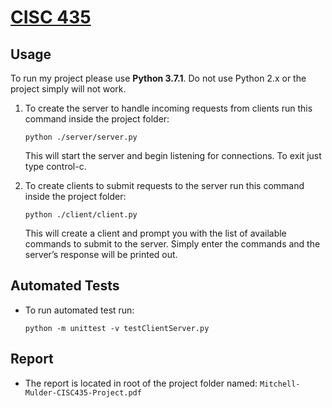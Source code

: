 # [CISC 435](https://github.com/Mitchell-Mulder/cisc435)

## Usage
To run my project please use **Python 3.7.1**. Do not use Python 2.x or the project simply will not work.

1. To create the server to handle incoming requests from clients run this command inside the project folder:

    `python ./server/server.py`

    This will start the server and begin listening for connections. To exit just type control-c.

2. To create clients to submit requests to the server run this command inside the project folder:

    `python ./client/client.py`

    This will create a client and prompt you with the list of available commands to submit to the server. Simply enter the commands and the server’s response will be printed out.

## Automated Tests
* To run automated test run:

    `python -m unittest -v testClientServer.py`

## Report
* The report is located in root of the project folder named: `Mitchell-Mulder-CISC435-Project.pdf`